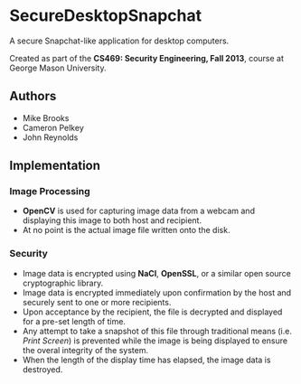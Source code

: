 SecureDesktopSnapchat
=====================

A secure Snapchat-like application for desktop computers.

Created as part of the **CS469: Security Engineering, Fall 2013**, course at George Mason University.

Authors
-------
* Mike Brooks
* Cameron Pelkey
* John Reynolds

Implementation
--------------
### Image Processing
* **OpenCV** is used for capturing image data from a webcam and displaying this image to both host and recipient.
* At no point is the actual image file written onto the disk.

### Security
* Image data is encrypted using **NaCl**, **OpenSSL**, or a similar open source cryptographic library.
* Image data is encrypted immediately upon confirmation by the host and securely sent to one or more recipients.
* Upon acceptance by the recipient, the file is decrypted and displayed for a pre-set length of time.
* Any attempt to take a snapshot of this file through traditional means (i.e. _Print Screen_) is prevented while the image is being displayed to ensure the overal integrity of the system.
* When the length of the display time has elapsed, the image data is destroyed.
